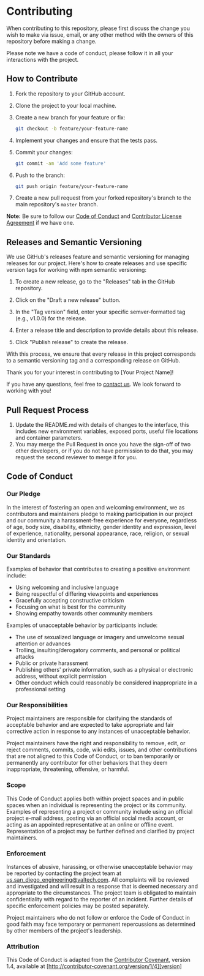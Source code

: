 # Contributing

When contributing to this repository, please first discuss the change you wish to make via issue,
email, or any other method with the owners of this repository before making a change.

Please note we have a code of conduct, please follow it in all your interactions with the project.

## How to Contribute

1. Fork the repository to your GitHub account.
2. Clone the project to your local machine.
3. Create a new branch for your feature or fix:

   ```bash
   git checkout -b feature/your-feature-name
   ```

4. Implement your changes and ensure that the tests pass.
5. Commit your changes:

   ```bash
   git commit -am 'Add some feature'
   ```

6. Push to the branch:

   ```bash
   git push origin feature/your-feature-name
   ```

7. Create a new pull request from your forked repository's branch to the main repository's `master` branch.

**Note:** Be sure to follow our [Code of Conduct](link-to-code-of-conduct) and [Contributor License Agreement](link-to-CLA) if we have one.

## Releases and Semantic Versioning

We use GitHub's releases feature and semantic versioning for managing releases for our project. Here's how to create releases and use specific version tags for working with npm semantic versioning:

1. To create a new release, go to the "Releases" tab in the GitHub repository.

2. Click on the "Draft a new release" button.

3. In the "Tag version" field, enter your specific semver-formatted tag (e.g., v1.0.0) for the release.

4. Enter a release title and description to provide details about this release.

5. Click "Publish release" to create the release.

With this process, we ensure that every release in this project corresponds to a semantic versioning tag and a corresponding release on GitHub.

Thank you for your interest in contributing to [Your Project Name]!

If you have any questions, feel free to [contact us](link-to-contact). We look forward to working with you!

## Pull Request Process

1. Update the README.md with details of changes to the interface, this includes new environment
   variables, exposed ports, useful file locations and container parameters.
1. You may merge the Pull Request in once you have the sign-off of two other developers, or if you
   do not have permission to do that, you may request the second reviewer to merge it for you.

## Code of Conduct

### Our Pledge

In the interest of fostering an open and welcoming environment, we as
contributors and maintainers pledge to making participation in our project and
our community a harassment-free experience for everyone, regardless of age, body
size, disability, ethnicity, gender identity and expression, level of experience,
nationality, personal appearance, race, religion, or sexual identity and
orientation.

### Our Standards

Examples of behavior that contributes to creating a positive environment
include:

- Using welcoming and inclusive language
- Being respectful of differing viewpoints and experiences
- Gracefully accepting constructive criticism
- Focusing on what is best for the community
- Showing empathy towards other community members

Examples of unacceptable behavior by participants include:

- The use of sexualized language or imagery and unwelcome sexual attention or
  advances
- Trolling, insulting/derogatory comments, and personal or political attacks
- Public or private harassment
- Publishing others' private information, such as a physical or electronic
  address, without explicit permission
- Other conduct which could reasonably be considered inappropriate in a
  professional setting

### Our Responsibilities

Project maintainers are responsible for clarifying the standards of acceptable
behavior and are expected to take appropriate and fair corrective action in
response to any instances of unacceptable behavior.

Project maintainers have the right and responsibility to remove, edit, or
reject comments, commits, code, wiki edits, issues, and other contributions
that are not aligned to this Code of Conduct, or to ban temporarily or
permanently any contributor for other behaviors that they deem inappropriate,
threatening, offensive, or harmful.

### Scope

This Code of Conduct applies both within project spaces and in public spaces
when an individual is representing the project or its community. Examples of
representing a project or community include using an official project e-mail
address, posting via an official social media account, or acting as an appointed
representative at an online or offline event. Representation of a project may be
further defined and clarified by project maintainers.

### Enforcement

Instances of abusive, harassing, or otherwise unacceptable behavior may be
reported by contacting the project team at us.san_diego_engineering@valtech.com. All
complaints will be reviewed and investigated and will result in a response that
is deemed necessary and appropriate to the circumstances. The project team is
obligated to maintain confidentiality with regard to the reporter of an incident.
Further details of specific enforcement policies may be posted separately.

Project maintainers who do not follow or enforce the Code of Conduct in good
faith may face temporary or permanent repercussions as determined by other
members of the project's leadership.

### Attribution

This Code of Conduct is adapted from the [Contributor Covenant][homepage], version 1.4,
available at [http://contributor-covenant.org/version/1/4][version]

[homepage]: http://contributor-covenant.org
[version]: http://contributor-covenant.org/version/1/4/
